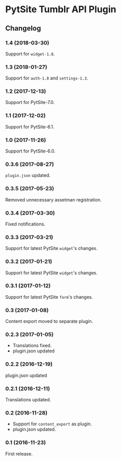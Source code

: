 # PytSite Tumblr API Plugin


## Changelog


### 1.4 (2018-03-30)

Support for `widget-1.8`.


### 1.3 (2018-01-27)

Support for `auth-1.8` and `settings-1.3`.


### 1.2 (2017-12-13)

Support for PytSite-7.0.


### 1.1 (2017-12-02)

Support for PytSite-6.1.


### 1.0 (2017-11-26)

Support for PytSite-6.0.


### 0.3.6 (2017-08-27)

`plugin.json` updated.


### 0.3.5 (2017-05-23)

Removed unnecessary assetman registration.


### 0.3.4 (2017-03-30)

Fixed notifications.


### 0.3.3 (2017-03-21)

Support for latest PytSite `widget`'s changes.


### 0.3.2 (2017-01-21)

Support for latest PytSite `widget`'s changes.


### 0.3.1 (2017-01-12)

Support for latest PytSite `form`'s changes.


### 0.3 (2017-01-08)

Content export moved to separate plugin.


### 0.2.3 (2017-01-05)

- Translations fixed.
- plugin.json updated


### 0.2.2 (2016-12-19)

plugin.json updated


### 0.2.1 (2016-12-11)

Translations updated.


### 0.2 (2016-11-28)

- Support for `content_export` as plugin.
- plugin.json updated.


### 0.1 (2016-11-23)

First release.
